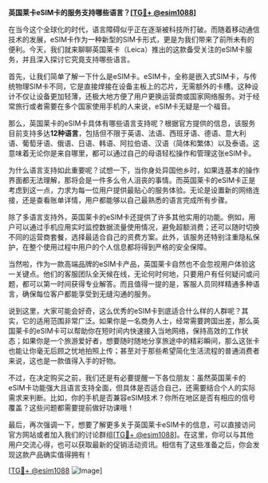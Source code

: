 **英国莱卡eSIM卡的服务支持哪些语言？[[TG💪+ @esim1088](https://t.me/s/esim1088)]**

在当今这个全球化的时代，语言障碍似乎正在逐渐被科技所打破。而随着移动通信技术的发展，eSIM卡作为一种新型的SIM卡形式，更是为我们带来了前所未有的便利。今天，我们就来聊聊英国莱卡（Leica）推出的这款备受关注的eSIM卡服务，并且深入探讨它究竟支持哪些语言。

首先，让我们简单了解一下什么是eSIM卡。eSIM卡，全称是嵌入式SIM卡，与传统物理SIM卡不同，它是直接焊接在设备主板上的芯片，无需额外的卡槽。这种设计不仅让设备更加轻薄，还极大地方便了用户更换运营商或国家网络服务。对于经常旅行或者需要在多个国家使用手机的人来说，eSIM卡无疑是一个福音。

那么，英国莱卡的eSIM卡具体有哪些语言支持呢？根据官方提供的信息，该服务目前支持多达**12种语言**，包括但不限于英语、法语、西班牙语、德语、意大利语、葡萄牙语、俄语、日语、韩语、阿拉伯语、汉语（简体和繁体）以及泰语。这意味着无论你是来自哪里，都可以通过自己的母语轻松操作和管理这张eSIM卡。

为什么语言支持如此重要呢？试想一下，当你身处异国他乡时，如果连基本的操作界面都无法理解，那将会是一件多么令人沮丧的事情。而英国莱卡的eSIM卡正是考虑到这一点，力求为每一位用户提供最贴心的服务体验。无论是设置新的网络连接，还是查看账单详情，用户都能够以自己最熟悉的语言完成所有步骤。

除了多语言支持外，英国莱卡的eSIM卡还提供了许多其他实用的功能。例如，用户可以通过手机应用实时监控数据流量使用情况，避免超额消费；还可以随时切换不同的运营商套餐，选择最适合自己的资费方案。此外，该服务还特别注重隐私保护，在整个使用过程中用户的个人信息都将得到严格的安全保障。

当然啦，作为一款高端品牌的eSIM卡产品，英国莱卡自然也不会忽视用户体验这一关键点。他们的客服团队全天候在线，无论何时何地，只要用户有任何疑问或问题，都可以第一时间获得专业解答。而且值得一提的是，客服人员同样精通多种语言，确保每位客户都能享受到无缝沟通的服务。

说到这里，大家可能会好奇，这么优秀的eSIM卡到底适合什么样的人群呢？其实，它的适用范围非常广泛。如果你是一名商务人士，经常需要跨国出差，那么英国莱卡的eSIM卡可以帮助你在短时间内快速接入当地网络，保持高效的工作状态；如果你是一个旅游爱好者，想要随时随地分享旅途中的精彩瞬间，那么这张卡也能让你毫无后顾之忧地拍照上传；甚至对于那些希望简化生活流程的普通消费者来说，这也是一款值得入手的好物。

不过，在决定购买之前，我们还是有必要提醒一下各位朋友：虽然英国莱卡的eSIM卡功能强大且语言支持全面，但具体是否适合自己，还需要结合个人的实际需求来判断。比如，你的手机是否兼容eSIM技术？你所在地区是否有相应的信号覆盖？这些问题都需要提前做好功课哦！

最后，再次强调一下，想要了解更多关于英国莱卡eSIM卡的信息，可以直接访问官方网站或者加入我们的讨论群组[[TG💪+ @esim1088](https://t.me/s/esim1088)]。在这里，你可以与其他用户交流心得，也可以获取最新的促销活动资讯。相信有了这些准备之后，你会发现这款产品确实值得拥有！

[[TG💪+ @esim1088](https://t.me/s/esim1088) ![Image](https://i.postimg.cc/4NQfJmqS/Snipaste-2025-05-13-00-14-12.png)]